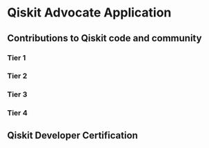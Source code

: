 # Qiskit Advocate Application
## Contributions to Qiskit code and community
### Tier 1

### Tier 2

### Tier 3

### Tier 4

## Qiskit Developer Certification

## 

